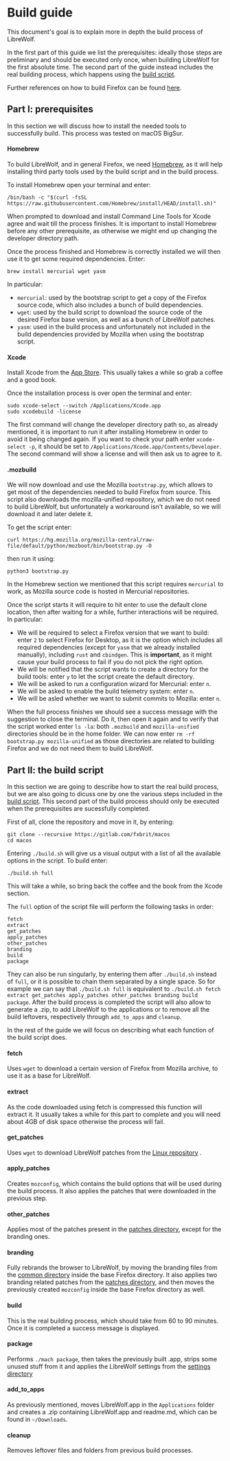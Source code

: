 # Build guide
This document's goal is to explain more in depth the build process of LibreWolf.

In the first part of this guide we list the prerequisites: ideally those steps are preliminary and should be executed only once, when building LibreWolf for the first absolute time.
The second part of the guide instead includes the real building process, which happens using the [build script](./build.sh).

Further references on how to build Firefox can be found [here](https://firefox-source-docs.mozilla.org/setup/macos_build.html).

## Part I: prerequisites
In this section we will discuss how to install the needed tools to successfully build. This process was tested on macOS BigSur.

#### Homebrew
To build LibreWolf, and in general Firefox, we need [Homebrew](https://brew.sh/), as it will help installing third party tools used by the build script and in the build process.

To install Homebrew open your terminal and enter:
```
/bin/bash -c "$(curl -fsSL https://raw.githubusercontent.com/Homebrew/install/HEAD/install.sh)"
```
When prompted to download and install Command Line Tools for Xcode agree and wait till the process finishes. It is important to install Homebrew before any other prerequisite, as otherwise we might end up changing the developer directory path.

Once the process finished and Homebrew is correctly installed we will then use it to get some required dependencies. Enter:
```
brew install mercurial wget yasm
```
In particular:
- `mercurial`: used by the bootstrap script to get a copy of the Firefox source code, which also includes a bunch of build dependencies.
- `wget`: used by the build script to download the source code of the desired Firefox base version, as well as a bunch of LibreWolf patches.
- `yasm`: used in the build process and unfortunately not included in the build dependencies provided by Mozilla when using the bootstrap script.

#### Xcode
Install Xcode from the [App Store](https://apps.apple.com/us/app/xcode/id497799835?mt=12). This usually takes a while so grab a coffee and a good book.

Once the installation process is over open the terminal and enter:
```
sudo xcode-select --switch /Applications/Xcode.app
sudo xcodebuild -license
```
The first command will change the developer directory path so, as already mentioned, it is important to run it after installing Homebrew in order to avoid it being changed again. If you want to check your path enter `xcode-select -p`, it should be set to `/Applications/Xcode.app/Contents/Developer`.
The second command will show a license and will then ask us to agree to it.

#### .mozbuild
We will now download and use the Mozilla `bootstrap.py`, which allows to get most of the dependencies needed to build Firefox from source. This script also downloads the mozilla-unified repository, which we do not need to build LibreWolf, but unfortunately a workaround isn't available, so we will download it and later delete it.

To get the script enter:
```
curl https://hg.mozilla.org/mozilla-central/raw-file/default/python/mozboot/bin/bootstrap.py -O
```
then run it using:
```
python3 bootstrap.py
```
In the Homebrew section we mentioned that this script requires `mercurial` to work, as Mozilla source code is hosted in Mercurial repositories.

Once the script starts it will require to hit enter to use the default clone location, then after waiting for a while, further interactions will be required. In particular:
- We will be required to select a Firefox version that we want to build: enter `2` to select Firefox for Desktop, as it is the option which includes all required dependencies (except for `yasm` that we already installed manually), including `rust` and `cbindgen`. This is **important**, as it might cause your build process to fail if you do not pick the right option.
- We will be notified that the script wants to create a directory for the build tools: enter `y` to let the script create the default directory.
- We will be asked to run a configuration wizard for Mercurial: enter `n`.
- We will be asked to enable the build telemetry system: enter `n`.
- We will be asled whether we want to submit commits to Mozilla: enter `n`.

When the full process finishes we should see a success message with the suggestion to close the terminal. Do it, then open it again and to verify that the script worked enter `ls -la`: both `.mozbuild` and `mozilla-unified` directories should be in the home folder.
We can now enter `rm -rf bootstrap.py mozilla-unified` as those directories are related to building Firefox and we do not need them to build LibreWolf.

## Part II: the build script
In this section we are going to describe how to start the real build process, but we are also going to dicuss one by one the various steps included in the [build script](./build.sh). This second part of the build process should only be executed when the prerequisites are sucessfully completed.

First of all, clone the repository and move in it, by entering:
```
git clone --recursive https://gitlab.com/fxbrit/macos
cd macos
```

Entering `./build.sh` will give us a visual output with a list of all the available options in the script.
To build enter:
```
./build.sh full
```
This will take a while, so bring back the coffee and the book from the Xcode section.

The `full` option of the script file will perform the following tasks in order:
```
fetch
extract
get_patches
apply_patches
other_patches
branding
build
package
```
They can also be run singularly, by entering them after `./build.sh` instead of `full`, or it is possible to chain them separated by a single space. So for example we can say that `./build.sh full` is equivalent to `./build.sh fetch extract get_patches apply_patches other_patches branding build package`.
After the build process is completed the script will also allow to generate a .zip, to add LibreWolf to the applications or to remove all the build leftovers, respectively through `add_to_apps` and `cleanup`.

In the rest of the guide we will focus on describing what each function of the build script does.

#### fetch
Uses `wget` to download a certain version of Firefox from Mozilla archive, to use it as a base for LibreWolf.
#### extract
As the code downloaded using fetch is compressed this function will extract it. It usually takes a while for this part to complete and you will need about 4GB of disk space otherwise the process will fail.
#### get_patches
Uses `wget` to download LibreWolf patches from the [Linux repository](https://gitlab.com/librewolf-community/browser/linux/) .
#### apply_patches
Creates `mozconfig`, which contains the build options that will be used during the build process. It also applies the patches that were downloaded in the previous step.
#### other_patches
Applies most of the patches present in the [patches directory](./patches), except for the branding ones.
#### branding
Fully rebrands the browser to LibreWolf, by moving the branding files from the [common directory](./common) inside the base Firefox directory. It also applies two branding related patches from the [patches directory](./patches), and then moves the previously created `mozconfig` inside the base Firefox directory as well.
#### build
This is the real building process, which should take from 60 to 90 minutes. Once it is completed a success message is displayed.
#### package
Performs `./mach package`, then takes the previously built .app, strips some unused stuff from it and applies the LibreWolf settings from the [settings directory](./settings)
#### add_to_apps
As previously mentioned, moves LibreWolf.app in the `Applications` folder and creates a .zip containing LibreWolf.app and readme.md, which can be found in `~/Downloads`.
#### cleanup
Removes leftover files and folders from previous build processes.
